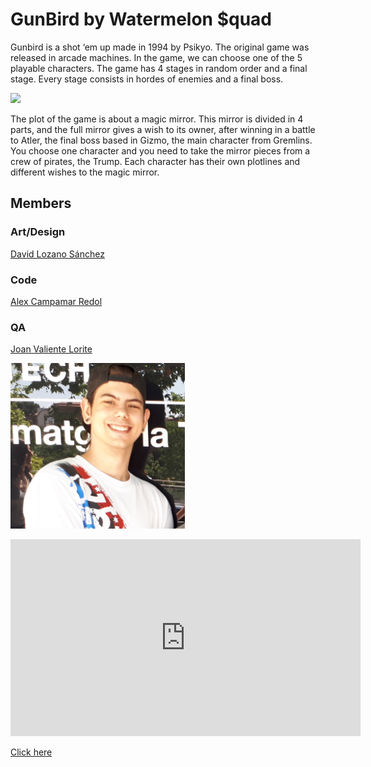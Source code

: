 # GunBird by Watermelon $quad


Gunbird is a shot ‘em up made in 1994 by Psikyo. The original game was released in arcade machines. In the game, we can choose one of the 5 playable characters. The game has 4 stages in random order and a final stage. Every stage consists in hordes of enemies and a final boss.

![](https://raw.githubusercontent.com/Acaree/Watermelon-Squad/8ccc09841408daf4000ac09222547f838b26a52b/Wiki/gunbird%20gameplay%201.png)

The plot of the game is about a magic mirror. This mirror is divided in 4 parts, and the full mirror gives a wish to its owner, after winning in a battle to Atler, the final boss based in Gizmo, the main character from Gremlins. You choose one character and you need to take the mirror pieces from a crew of pirates, the Trump. Each character has their own plotlines and different wishes to the magic mirror.


## Members

### Art/Design ###

[David Lozano Sánchez](https://github.com/DavidTheMaaster)

### Code ###

[Alex Campamar Redol](https://github.com/Acaree)

### QA ###

[Joan Valiente Lorite](https://github.com/JoanValiente) 




![](Captura.PNG)
<iframe width="560" height="315" src="https://www.youtube.com/embed/CQuciODIOFc" frameborder="0" allowfullscreen></iframe>


[Click here](https://www.youtube.com/watch?v=CQuciODIOFc&t=21s)


